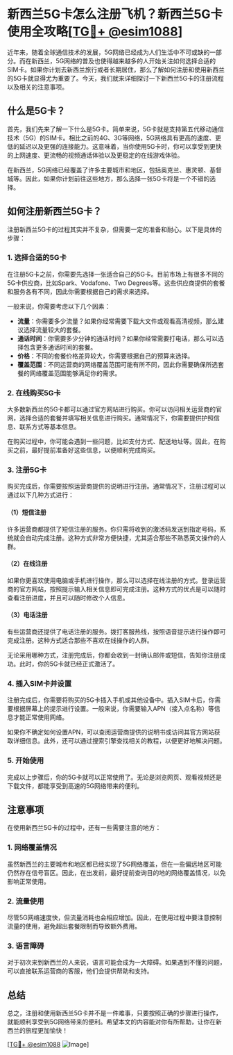 # 新西兰5G卡怎么注册飞机？新西兰5G卡使用全攻略[[TG💪+ @esim1088](https://t.me/s/esim1088)]

近年来，随着全球通信技术的发展，5G网络已经成为人们生活中不可或缺的一部分。而在新西兰，5G网络的普及也使得越来越多的人开始关注如何选择合适的SIM卡。如果你计划去新西兰旅行或者长期居住，那么了解如何注册和使用新西兰的5G卡就显得尤为重要了。今天，我们就来详细探讨一下新西兰5G卡的注册流程以及相关的注意事项。

## 什么是5G卡？

首先，我们先来了解一下什么是5G卡。简单来说，5G卡就是支持第五代移动通信技术（5G）的SIM卡。相比之前的4G、3G等网络，5G网络具有更高的速度、更低的延迟以及更强的连接能力。这意味着，当你使用5G卡时，你可以享受到更快的上网速度、更流畅的视频通话体验以及更稳定的在线游戏体验。

在新西兰，5G网络已经覆盖了许多主要城市和地区，包括奥克兰、惠灵顿、基督城等。因此，如果你计划前往这些地方，那么选择一张5G卡将是一个不错的选择。

## 如何注册新西兰5G卡？

注册新西兰5G卡的过程其实并不复杂，但需要一定的准备和耐心。以下是具体的步骤：

### 1. 选择合适的5G卡

在注册5G卡之前，你需要先选择一张适合自己的5G卡。目前市场上有很多不同的5G卡供应商，比如Spark、Vodafone、Two Degrees等。这些供应商提供的套餐和服务各有不同，因此你需要根据自己的需求来选择。

一般来说，你需要考虑以下几个因素：
- **流量**：你需要多少流量？如果你经常需要下载大文件或观看高清视频，那么建议选择流量较大的套餐。
- **通话时间**：你需要多少分钟的通话时间？如果你经常需要打电话，那么可以选择包含更多通话时间的套餐。
- **价格**：不同的套餐价格差异较大，你需要根据自己的预算来选择。
- **覆盖范围**：不同运营商的网络覆盖范围可能有所不同，因此你需要确保所选套餐的网络覆盖范围能够满足你的需求。

### 2. 在线购买5G卡

大多数新西兰的5G卡都可以通过官方网站进行购买。你可以访问相关运营商的官网，选择合适的套餐并填写相关信息进行购买。通常情况下，你需要提供护照信息、联系方式等基本信息。

在购买过程中，你可能会遇到一些问题，比如支付方式、配送地址等。因此，在购买之前，最好提前准备好这些信息，以便顺利完成购买。

### 3. 注册5G卡

购买完成后，你需要按照运营商提供的说明进行注册。通常情况下，注册过程可以通过以下几种方式进行：

#### （1）短信注册

许多运营商都提供了短信注册的服务。你只需将收到的激活码发送到指定号码，系统就会自动完成注册。这种方式非常方便快捷，尤其适合那些不熟悉英文操作的人群。

#### （2）在线注册

如果你更喜欢使用电脑或手机进行操作，那么可以选择在线注册的方式。登录运营商的官方网站，按照提示输入相关信息即可完成注册。这种方式的优点是可以随时查看注册进度，并且可以随时修改个人信息。

#### （3）电话注册

有些运营商还提供了电话注册的服务。拨打客服热线，按照语音提示进行操作即可完成注册。这种方式适合那些不喜欢在线操作的人群。

无论采用哪种方式，注册完成后，你都会收到一封确认邮件或短信，告知你注册成功。此时，你的5G卡就已经正式激活了。

### 4. 插入SIM卡并设置

注册完成后，你需要将购买的5G卡插入手机或其他设备中。插入SIM卡后，你需要根据屏幕上的提示进行设置。一般来说，你需要输入APN（接入点名称）等信息才能正常使用网络。

如果你不确定如何设置APN，可以查阅运营商提供的说明书或访问其官方网站获取详细信息。此外，还可以通过搜索引擎查找相关的教程，以便更好地解决问题。

### 5. 开始使用

完成以上步骤后，你的5G卡就可以正常使用了。无论是浏览网页、观看视频还是下载文件，都能享受到高速的5G网络带来的便利。

## 注意事项

在使用新西兰5G卡的过程中，还有一些需要注意的地方：

### 1. 网络覆盖情况

虽然新西兰的主要城市和地区都已经实现了5G网络覆盖，但在一些偏远地区可能仍然存在信号盲区。因此，在出发前，最好提前查询目的地的网络覆盖情况，以免影响正常使用。

### 2. 流量使用

尽管5G网络速度快，但流量消耗也会相应增加。因此，在使用过程中要注意控制流量的使用，避免超出套餐限制而导致额外费用。

### 3. 语言障碍

对于初次来到新西兰的人来说，语言可能会成为一大障碍。如果遇到不懂的问题，可以直接联系运营商的客服，他们会提供帮助和支持。

## 总结

总之，注册和使用新西兰5G卡并不是一件难事，只要按照正确的步骤进行操作，就能顺利享受到5G网络带来的便利。希望本文的内容能对你有所帮助，让你在新西兰的旅程更加愉快！

[[TG💪+ @esim1088](https://t.me/s/esim1088) ![Image](https://i.postimg.cc/4NQfJmqS/Snipaste-2025-05-13-00-14-12.png)]